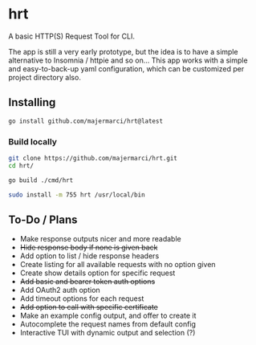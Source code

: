 # hrt

A basic HTTP(S) Request Tool for CLI.

The app is still a very early prototype, but the idea is to have a simple alternative to Insomnia / httpie and so on...
This app works with a simple and easy-to-back-up yaml configuration, which can be customized per project directory also.

## Installing

```bash
go install github.com/majermarci/hrt@latest
```

### Build locally

```bash
git clone https://github.com/majermarci/hrt.git
cd hrt/

go build ./cmd/hrt

sudo install -m 755 hrt /usr/local/bin
```

## To-Do / Plans

- Make response outputs nicer and more readable
- ~~Hide response body if none is given back~~
- Add option to list / hide response headers
- Create listing for all available requests with no option given
- Create show details option for specific request
- ~~Add basic and bearer token auth options~~
- Add OAuth2 auth option
- Add timeout options for each request
- ~~Add option to call with specific certificate~~
- Make an example config output, and offer to create it
- Autocomplete the request names from default config
- Interactive TUI with dynamic output and selection (?)
